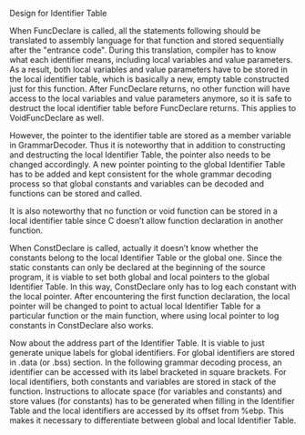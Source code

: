 Design for Identifier Table

When FuncDeclare is called, all the statements following should be translated to assembly language for that function and stored sequentially after the "entrance code". During this translation, compiler has to know what each identifier means, including local variables and value parameters. As a result, both local variables and value parameters have to be stored in the local identifier table, which is basically a new, empty table constructed just for this function. After FuncDeclare returns, no other function will have access to the local variables and value parameters anymore, so it is safe to destruct the local identifier table before FuncDeclare returns. This applies to VoidFuncDeclare as well.

However, the pointer to the identifier table are stored as a member variable in GrammarDecoder. Thus it is noteworthy that in addition to constructing and destructing the local Identifier Table, the pointer also needs to be changed accordingly. A new pointer pointing to the global Identifier Table has to be added and kept consistent for the whole grammar decoding process so that global constants and variables can be decoded and functions can be stored and called.

It is also noteworthy that no function or void function can be stored in a local identifier table since C doesn’t allow function declaration in another function.

When ConstDeclare is called, actually it doesn’t know whether the constants belong to the local Identifier Table or the global one. Since the static constants can only be declared at the beginning of the source program, it is viable to set both global and local pointers to the global Identifier Table. In this way, ConstDeclare only has to log each constant with the local pointer. After encountering the first function declaration, the local pointer will be changed to point to actual local Identifier Table for a particular function or the main function, where using local pointer to log constants in  ConstDeclare also works.

Now about the address part of the Identifier Table. It is viable to just generate unique labels for global identifiers. For global identifiers are stored in .data (or .bss) section. In the following grammar decoding process, an identifier can be accessed with its label bracketed in square brackets. For local identifiers, both constants and variables are stored in stack of the function. Instructions to allocate space (for variables and constants) and store values (for constants) has to be generated when filling in the Identifier Table and the local identifiers are accessed by its offset from %ebp. This makes it necessary to differentiate between global and local Identifier Table.
